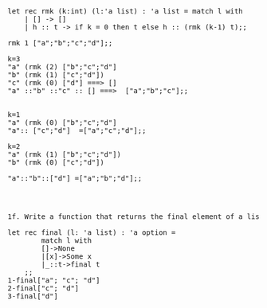 <pre>

let rec rmk (k:int) (l:'a list) : 'a list = match l with
    | [] -> []
    | h :: t -> if k = 0 then t else h :: (rmk (k-1) t);;
         
rmk 1 ["a";"b";"c";"d"];;

k=3
"a" (rmk (2) ["b";"c";"d"]
"b" (rmk (1) ["c";"d"])
"c" (rmk (0) ["d"] ===> []
"a" ::"b" ::"c" :: [] ===>  ["a";"b";"c"];;


k=1
"a" (rmk (0) ["b";"c";"d"]
"a":: ["c";"d"]  =["a";"c";"d"];;

k=2
"a" (rmk (1) ["b";"c";"d"])
"b" (rmk (0) ["c";"d"])

"a"::"b"::["d"] =["a";"b";"d"];;

</pre>
<br>

<pre>
1f. Write a function that returns the final element of a list,  if it exists, and None otherwise.

let rec final (l: 'a list) : 'a option = 
		match l with 
		[]->None
		|[x]->Some x
		|_::t->final t
	;;
1-final["a"; "c"; "d"]
2-final["c"; "d"]
3-final["d"]
</pre>
<br>
